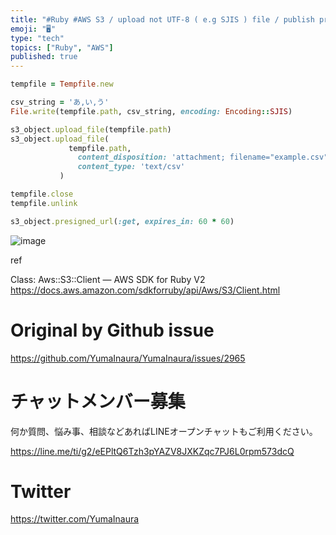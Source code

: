 ```yaml
---
title: "#Ruby #AWS S3 / upload not UTF-8 ( e.g SJIS ) file / publish presigned"
emoji: "🖥"
type: "tech"
topics: ["Ruby", "AWS"]
published: true
---
```




```rb
tempfile = Tempfile.new

csv_string = 'あ,い,う'
File.write(tempfile.path, csv_string, encoding: Encoding::SJIS)

s3_object.upload_file(tempfile.path)
s3_object.upload_file(
             tempfile.path,
               content_disposition: 'attachment; filename="example.csv"',
               content_type: 'text/csv'
           )

tempfile.close
tempfile.unlink

s3_object.presigned_url(:get, expires_in: 60 * 60)

```


![image](https://user-images.githubusercontent.com/13635059/73115067-ae31cc00-3f64-11ea-876d-5b33521d28d3.png)


ref

Class: Aws::S3::Client — AWS SDK for Ruby V2
https://docs.aws.amazon.com/sdkforruby/api/Aws/S3/Client.html


# Original by Github issue

https://github.com/YumaInaura/YumaInaura/issues/2965








<!-- Update From Qiita API -->

# チャットメンバー募集


何か質問、悩み事、相談などあればLINEオープンチャットもご利用ください。

https://line.me/ti/g2/eEPltQ6Tzh3pYAZV8JXKZqc7PJ6L0rpm573dcQ





# Twitter


https://twitter.com/YumaInaura


<!-- Update From Qiita API -->


